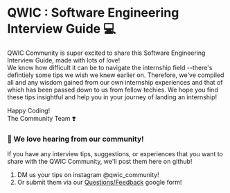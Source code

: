 # QWIC : Software Engineering Interview Guide :computer:
QWIC Community is super excited to share this Software Engineering Interview Guide, made with lots of love! <br> We know how difficult it can be to navigate the internship field --there's defintiely some tips we wish we knew earlier on. Therefore, we've compiled all and any wisdom gained from our own internship experiences and that of which has been passed down to us from fellow techies. We hope you find these tips insightful and help you in your journey of landing an internship!


Happy Coding!
<br>
The Community Team :heavy_heart_exclamation: 

### :wave: We love hearing from our community!
If you have any interview tips, suggestions, or experiences that you want to share with the QWIC Community, we'll post them here on github!
<br>
1. DM us your tips on instagram @qwic_community!
2. Or submit them via our [Questions/Feedback](https://docs.google.com/forms/d/e/1FAIpQLSf7JKqIRR2E4Wx7elmRAQBG5-pX7H0n3RQbHdUyAOeJ0gZ4KQ/viewform?usp=pp_url) google form!

